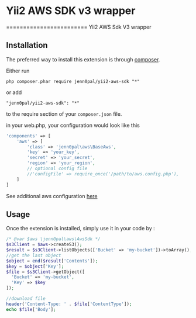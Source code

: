 # Yii2 AWS SDK v3 wrapper
========================
Yii2 AWS Sdk V3 wrapper

Installation
------------

The preferred way to install this extension is through [composer](http://getcomposer.org/download/).

Either run

```
php composer.phar require jenn0pal/yii2-aws-sdk "*"
```

or add

```
"jenn0pal/yii2-aws-sdk": "*"
```

to the require section of your `composer.json` file.

in your web.php, your configuration would look like this

```php
'components' => [
	'aws' => [
		'class' => 'jenn0pal\aws\BaseAws',
		'key' => 'your_key',
		'secret' => 'your_secret',
		'region' => 'your_region',
		// optional config file
		//'configFile' => require_once('/path/to/aws.config.php'),
	]
]
```
See additional aws configuration [here](http://docs.aws.amazon.com/aws-sdk-php/v3/guide/guide/configuration.html)



Usage
-----

Once the extension is installed, simply use it in your code by  :

```php
/* @var $aws \jenn0pal\aws\AwsSdk */
$s3Client = $aws->createS3();
$result = $s3Client->listObjects(['Bucket' => 'my-bucket'])->toArray();
//get the last object
$object = end($result['Contents']);
$key = $object['Key'];
$file = $s3Client->getObject([
  'Bucket' => 'my-bucket',
  'Key' => $key
]);

//download file
header('Content-Type: ' . $file['ContentType']);
echo $file['Body'];

```
